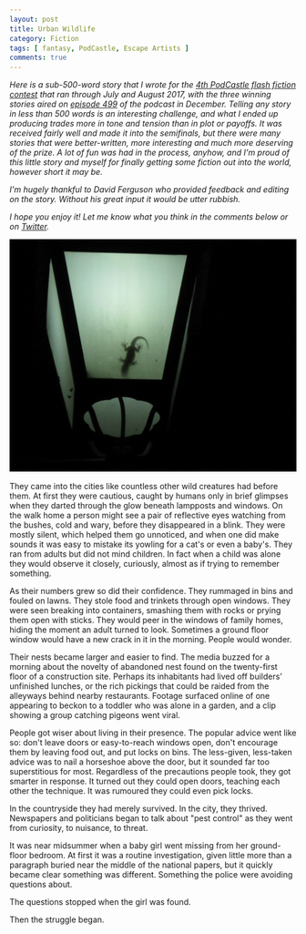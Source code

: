 ```yaml
---
layout: post
title: Urban Wildlife
category: Fiction
tags: [ fantasy, PodCastle, Escape Artists ]
comments: true
---
```


*Here is a sub-500-word story that I wrote for the [4th PodCastle flash fiction contest](http://forum.escapeartists.net/index.php?board=271.0) that ran through July and August 2017, with the three winning stories aired on [episode 499](http://podcastle.org/2017/12/06/podcastle-499-flash-fiction-extravaganza-flash-fiction-contest-iv/) of the podcast in December. Telling any story in less than 500 words is an interesting challenge, and what I ended up producing trades more in tone and tension than in plot or payoffs. It was received fairly well and made it into the semifinals, but there were many stories that were better-written, more interesting and much more deserving of the prize. A lot of fun was had in the process, anyhow, and I'm proud of this little story and myself for finally getting some fiction out into the world, however short it may be.*

*I'm hugely thankful to David Ferguson who provided feedback and editing on the story. Without his great input it would be utter rubbish.*

*I hope you enjoy it! Let me know what you think in the comments below or on [Twitter](www.twitter.com/nershly).*

![](/images/lizard-lamp.jpg)

They came into the cities like countless other wild creatures had before them. At first they were cautious, caught by humans only in brief glimpses when they darted through the glow beneath lampposts and windows. On the walk home a person might see a pair of reflective eyes watching from the bushes, cold and wary, before they disappeared in a blink. They were mostly silent, which helped them go unnoticed, and when one did make sounds it was easy to mistake its yowling for a cat's or even a baby's. They ran from adults but did not mind children. In fact when a child was alone they would observe it closely, curiously, almost as if trying to remember something. 

As their numbers grew so did their confidence. They rummaged in bins and fouled on lawns. They stole food and trinkets through open windows. They were seen breaking into containers, smashing them with rocks or prying them open with sticks. They would peer in the windows of family homes, hiding the moment an adult turned to look. Sometimes a ground floor window would have a new crack in it in the morning. People would wonder. 

Their nests became larger and easier to find. The media buzzed for a morning about the novelty of abandoned nest found on the twenty-first floor of a construction site. Perhaps its inhabitants had lived off builders’ unfinished lunches, or the rich pickings that could be raided from the alleyways behind nearby restaurants. Footage surfaced online of one appearing to beckon to a toddler who was alone in a garden, and a clip showing a group catching pigeons went viral. 

People got wiser about living in their presence. The popular advice went like so: don't leave doors or easy-to-reach windows open, don't encourage them by leaving food out, and put locks on bins. The less-given, less-taken advice was to nail a horseshoe above the door, but it sounded far too superstitious for most. Regardless of the precautions people took, they got smarter in response. It turned out they could open doors, teaching each other the technique. It was rumoured they could even pick locks. 

In the countryside they had merely survived. In the city, they thrived. Newspapers and politicians began to talk about "pest control" as they went from curiosity, to nuisance, to threat. 

It was near midsummer when a baby girl went missing from her ground-floor bedroom. At first it was a routine investigation, given little more than a paragraph buried near the middle of the national papers, but it quickly became clear something was different. Something the police were avoiding questions about. 

The questions stopped when the girl was found. 

Then the struggle began.

